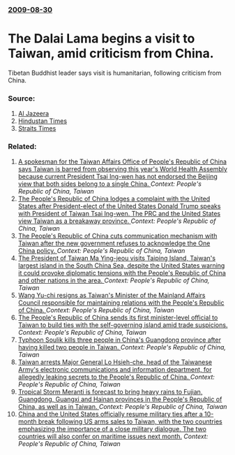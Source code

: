 ### [2009-08-30](/news/2009/08/30/index.md)

#  The Dalai Lama begins a visit to Taiwan, amid criticism from China. 

Tibetan Buddhist leader says visit is humanitarian, following criticism from China.


### Source:

1. [Al Jazeera](http://english.aljazeera.net/news/asia-pacific/2009/08/2009830205219349115.html)
2. [Hindustan Times](http://www.hindustantimes.com/world-news/restofasia/Taiwan-visit-is-non-political-Dalai-Lama/Article1-448572.aspx)
3. [Straits Times](http://www.straitstimes.com/Breaking%2BNews/Asia/Story/STIStory_423489.html)

### Related:

1. [A spokesman for the Taiwan Affairs Office of People's Republic of China says Taiwan is barred from observing this year's World Health Assembly because current President Tsai Ing-wen has not endorsed the Beijing view that both sides belong to a single China. ](/news/2017/05/10/a-spokesman-for-the-taiwan-affairs-office-of-people-s-republic-of-china-says-taiwan-is-barred-from-observing-this-yearas-world-health-asse.md) _Context: People's Republic of China, Taiwan_
2. [The People's Republic of China lodges a complaint with the United States after President-elect of the United States Donald Trump speaks with President of Taiwan Tsai Ing-wen. The PRC and the United States view Taiwan as a breakaway province. ](/news/2016/12/3/the-people-s-republic-of-china-lodges-a-complaint-with-the-united-states-after-president-elect-of-the-united-states-donald-trump-speaks-with.md) _Context: People's Republic of China, Taiwan_
3. [The People's Republic of China cuts communication mechanism with Taiwan after the new government refuses to acknowledge the One China policy. ](/news/2016/06/25/the-people-s-republic-of-china-cuts-communication-mechanism-with-taiwan-after-the-new-government-refuses-to-acknowledge-the-one-china-policy.md) _Context: People's Republic of China, Taiwan_
4. [The President of Taiwan Ma Ying-jeou visits Taiping Island, Taiwan's largest island in the South China Sea, despite the United States warning it could provoke diplomatic tensions with the People's Republic of China and other nations in the area. ](/news/2016/01/28/the-president-of-taiwan-ma-ying-jeou-visits-taiping-island-taiwan-s-largest-island-in-the-south-china-sea-despite-the-united-states-warnin.md) _Context: People's Republic of China, Taiwan_
5. [Wang Yu-chi resigns as Taiwan's Minister of the Mainland Affairs Council responsible for maintaining relations with the People's Republic of China. ](/news/2015/02/10/wang-yu-chi-resigns-as-taiwan-s-minister-of-the-mainland-affairs-council-responsible-for-maintaining-relations-with-the-people-s-republic-of.md) _Context: People's Republic of China, Taiwan_
6. [The People's Republic of China sends its first minister-level official to Taiwan to build ties with the self-governing island amid trade suspicions. ](/news/2014/06/25/the-people-s-republic-of-china-sends-its-first-minister-level-official-to-taiwan-to-build-ties-with-the-self-governing-island-amid-trade-sus.md) _Context: People's Republic of China, Taiwan_
7. [Typhoon Soulik kills three people in China's Guangdong province after having killed two people in Taiwan. ](/news/2013/07/14/typhoon-soulik-kills-three-people-in-china-s-guangdong-province-after-having-killed-two-people-in-taiwan.md) _Context: People's Republic of China, Taiwan_
8. [Taiwan arrests Major General Lo Hsieh-che, head of the Taiwanese Army's electronic communications and information department, for allegedly leaking secrets to the People's Republic of China. ](/news/2011/02/8/taiwan-arrests-major-general-lo-hsieh-che-head-of-the-taiwanese-army-s-electronic-communications-and-information-department-for-allegedly.md) _Context: People's Republic of China, Taiwan_
9. [Tropical Storm Meranti is forecast to bring heavy rains to Fujian, Guangdong, Guangxi and Hainan provinces in the People's Republic of China, as well as in Taiwan. ](/news/2010/09/9/tropical-storm-meranti-is-forecast-to-bring-heavy-rains-to-fujian-guangdong-guangxi-and-hainan-provinces-in-the-people-s-republic-of-china.md) _Context: People's Republic of China, Taiwan_
10. [China and the United States officially resume military ties after a 10-month break following US arms sales to Taiwan, with the two countries emphasizing the importance of a close military dialogue. The two countries will also confer on maritime issues next month.](/news/2010/09/30/china-and-the-united-states-officially-resume-military-ties-after-a-10-month-break-following-us-arms-sales-to-taiwan-with-the-two-countries.md) _Context: People's Republic of China, Taiwan_
